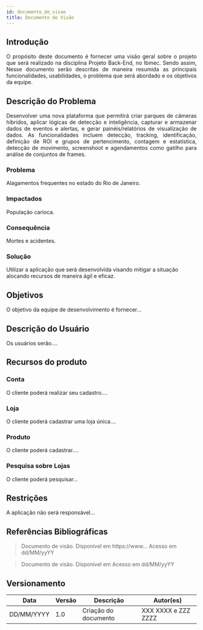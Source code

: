 ```yaml
---
id: documento_de_visao
title: Documento de Visão
---
```

## Introdução

<p align = "justify">
O propósito deste documento é fornecer uma visão geral sobre o projeto que será realizado na disciplina Projeto Back-End, no Ibmec. Sendo assim, Nesse documento serão descritas de maneira resumida as principais funcionalidades, usabilidades, o problema que será abordado e os objetivos da equipe.
</p>

## Descrição do Problema 

<p align = "justify">
Desenvolver uma nova plataforma que permitirá criar parques de câmeras híbridos, aplicar lógicas de detecção e inteligência, capturar e armazenar dados de eventos e alertas, e gerar painéis/relatórios de visualização de dados. As funcionalidades incluem detecção, tracking, identificação, definição de ROl e grupos de pertencimento, contagem e estatística, detecção de movimento, screenshoot e agendamentos como gatilho para análise de conjuntos de frames.
</p>

### Problema

Alagamentos frequentes no estado do Rio de Janeiro.

### Impactados

População carioca.

### Consequência

Mortes e acidentes.

### Solução

Utilizar a aplicação que será desenvolvida visando mitigar a situação alocando recursos de maneira ágil e eficaz.

## Objetivos

<p align = "justify">
O objetivo da equipe de desenvolvimento é fornecer...
</p>

## Descrição do Usuário 

<p align = "justify">
Os usuários serão....
</p>

## Recursos do produto

### Conta

<p align = "justify">
O cliente poderá realizar seu cadastro....
</p>

### Loja

<p align = "justify">
O cliente poderá cadastrar uma loja única....
</p>

### Produto

<p align = "justify">
O cliente poderá cadastrar....
</p>

### Pesquisa sobre Lojas

<p align = "justify">
O cliente poderá pesquisar...
</p>

## Restrições

<p align = "justify">
A aplicação não será responsável...
</p>

## Referências Bibliográficas

> Documento de visão. Disponível em https://www... Acesso em dd/MM/yyYY

> Documento de visão. Disponível em  Acesso em dd/MM/yyYY

## Versionamento
| Data | Versão | Descrição | Autor(es) |
| -- | -- | -- | -- |
| DD/MM/YYYY | 1.0 | Criação do documento | XXX XXXX e ZZZ ZZZZ | 
